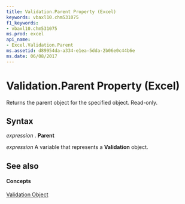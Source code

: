 ```yaml
---
title: Validation.Parent Property (Excel)
keywords: vbaxl10.chm531075
f1_keywords:
- vbaxl10.chm531075
ms.prod: excel
api_name:
- Excel.Validation.Parent
ms.assetid: d89954da-a334-e1ea-5dda-2b06e0c44b6e
ms.date: 06/08/2017
---
```



# Validation.Parent Property (Excel)

Returns the parent object for the specified object. Read-only.


## Syntax

 _expression_ . **Parent**

 _expression_ A variable that represents a **Validation** object.


## See also


#### Concepts


[Validation Object](Excel.Validation.md)

